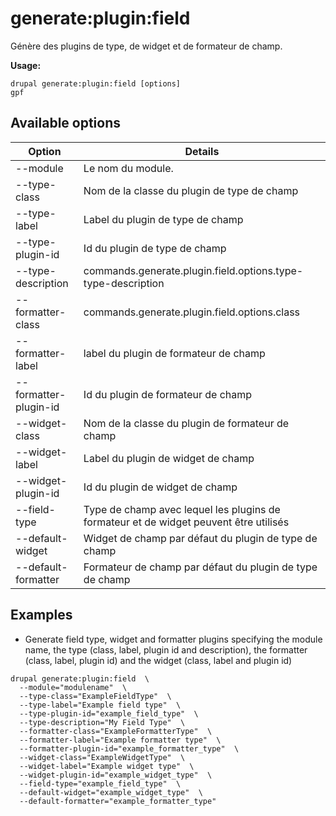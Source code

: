 # generate:plugin:field
Génère des plugins de type, de widget et de formateur de champ.

**Usage:**
```
drupal generate:plugin:field [options]
gpf
```

## Available options
Option | Details
-------|-------------
--module | Le nom du module.
--type-class | Nom de la classe du plugin de type de champ
--type-label | Label du plugin de type de champ
--type-plugin-id | Id du plugin de type de champ
--type-description | commands.generate.plugin.field.options.type-type-description
--formatter-class | commands.generate.plugin.field.options.class
--formatter-label | label du plugin de formateur de champ
--formatter-plugin-id | Id du plugin de formateur de champ
--widget-class | Nom de la classe du plugin de formateur de champ
--widget-label | Label du plugin de widget de champ
--widget-plugin-id | Id du plugin de widget de champ
--field-type | Type de champ avec lequel les plugins de formateur et de widget peuvent être utilisés
--default-widget | Widget de champ par défaut du plugin de type de champ
--default-formatter | Formateur de champ par défaut du plugin de type de champ

## Examples
* Generate field type, widget and formatter plugins specifying the module name, the type (class, label, plugin id and description), the formatter (class, label, plugin id) and the widget (class, label and plugin id)
```
drupal generate:plugin:field  \
  --module="modulename"  \
  --type-class="ExampleFieldType"  \
  --type-label="Example field type"  \
  --type-plugin-id="example_field_type"  \
  --type-description="My Field Type"  \
  --formatter-class="ExampleFormatterType"  \
  --formatter-label="Example formatter type"  \
  --formatter-plugin-id="example_formatter_type"  \
  --widget-class="ExampleWidgetType"  \
  --widget-label="Example widget type"  \
  --widget-plugin-id="example_widget_type"  \
  --field-type="example_field_type"  \
  --default-widget="example_widget_type"  \
  --default-formatter="example_formatter_type"
```
